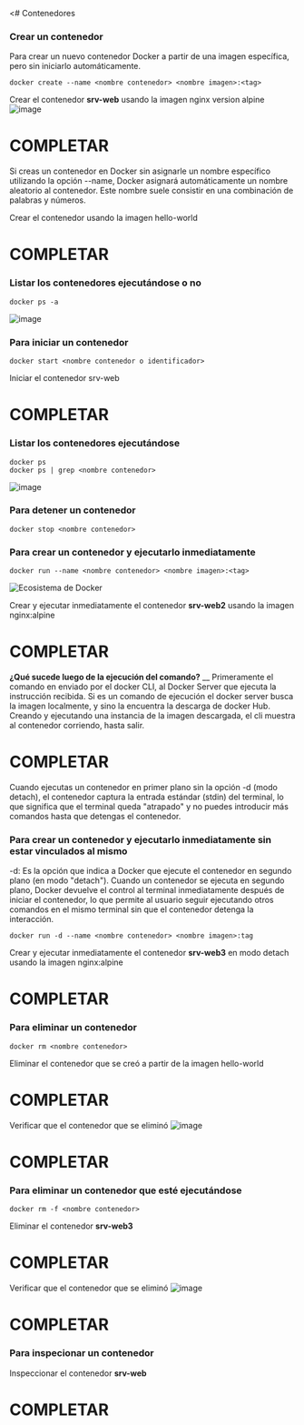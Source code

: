 <# Contenedores

### Crear un contenedor
Para crear un nuevo contenedor Docker a partir de una imagen específica, pero sin iniciarlo automáticamente. 

```
docker create --name <nombre contenedor> <nombre imagen>:<tag>
```
Crear el contenedor  **srv-web** usando la imagen nginx version alpine
![image](https://github.com/estevan-j/2024A-ISWD633-GR1/assets/94009206/6273c569-9f96-4fa4-a597-f15d9a1873a7)

# COMPLETAR

Si creas un contenedor en Docker sin asignarle un nombre específico utilizando la opción --name, Docker asignará automáticamente un nombre aleatorio al contenedor. Este nombre suele consistir en una combinación de palabras y números.  

Crear el contenedor usando la imagen hello-world
# COMPLETAR

### Listar los contenedores ejecutándose o no

```
docker ps -a
```
![image](https://github.com/estevan-j/2024A-ISWD633-GR1/assets/94009206/b0efd425-147f-4e84-8dc1-7fa6f9d9afc7)

### Para iniciar un contenedor

```
docker start <nombre contenedor o identificador>
```
Iniciar el contenedor srv-web 
# COMPLETAR

### Listar los contenedores ejecutándose
```
docker ps 
docker ps | grep <nombre contenedor>
```
![image](https://github.com/estevan-j/2024A-ISWD633-GR1/assets/94009206/11a239a2-3e16-42e9-a01a-c2484e0f3985)

### Para detener un contenedor

```
docker stop <nombre contenedor>
```

### Para crear un contenedor y ejecutarlo inmediatamente

```
docker run --name <nombre contenedor> <nombre imagen>:<tag>
```
![Ecosistema de Docker](imagenes/dockerRun.PNG)

Crear y ejecutar inmediatamente el contenedor **srv-web2** usando la imagen nginx:alpine
# COMPLETAR

**¿Qué sucede luego de la ejecución del comando?**
__
Primeramente el comando en enviado por el docker CLI, al Docker Server que ejecuta la instrucción recibida.
Si es un comando de ejecución el docker server busca la imagen localmente, y sino la encuentra la descarga de docker Hub.  Creando y ejecutando una instancia de la imagen descargada, el cli muestra al contenedor corriendo, hasta salir.

# COMPLETAR  

Cuando ejecutas un contenedor en primer plano sin la opción -d (modo detach), el contenedor captura la entrada estándar (stdin) del terminal, lo que significa que el terminal queda "atrapado" y no puedes introducir más comandos hasta que detengas el contenedor.

### Para crear un contenedor y ejecutarlo inmediatamente sin estar vinculados al mismo
-d: Es la opción que indica a Docker que ejecute el contenedor en segundo plano (en modo "detach").
Cuando un contenedor se ejecuta en segundo plano, Docker devuelve el control al terminal inmediatamente después de iniciar el contenedor, lo que permite al usuario seguir ejecutando otros comandos en el mismo terminal sin que el contenedor detenga la interacción.

```
docker run -d --name <nombre contenedor> <nombre imagen>:tag
```
Crear y ejecutar inmediatamente el contenedor **srv-web3** en modo detach usando la imagen nginx:alpine
# COMPLETAR

### Para eliminar un contenedor

```
docker rm <nombre contenedor>
```
Eliminar el contenedor que se creó a partir de la imagen hello-world 
# COMPLETAR

Verificar que el contenedor que se eliminó
![image](https://github.com/estevan-j/2024A-ISWD633-GR1/assets/94009206/38727dbf-ebb6-44f6-b265-d54f7fe97cfd)

# COMPLETAR

### Para eliminar un contenedor que esté ejecutándose

```
docker rm -f <nombre contenedor>
```
Eliminar el contenedor **srv-web3** 
# COMPLETAR
Verificar que el contenedor que se eliminó
![image](https://github.com/estevan-j/2024A-ISWD633-GR1/assets/94009206/3b0f40bd-3135-426e-845d-4b01f2743ca9)

# COMPLETAR

### Para inspecionar un contenedor 

Inspeccionar el contenedor **srv-web** 
# COMPLETAR
